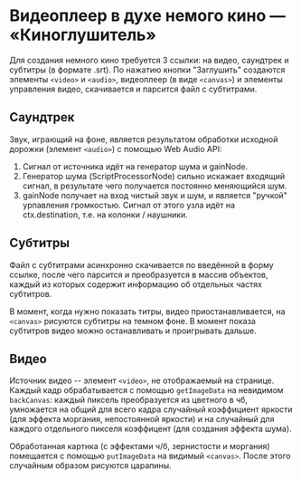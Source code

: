 # Видеоплеер в духе немого кино — «Киноглушитель»

Для создания немного кино требуется 3 ссылки: на видео, саундтрек и субтитры (в формате .srt).
По нажатию кнопки "Заглушить" создаются элементы `<video>` и `<audio>`, видеоплеер (в виде `<canvas>`) и элементы управления видео, скачивается и парсится файл с субтитрами.

## Саундтрек
Звук, играющий на фоне, является результатом обработки исходной дорожки (элемент `<audio>`) с помощью Web Audio API: 

1. Сигнал от источника идёт на генератор шума и gainNode.
2. Генератор шума (ScriptProcessorNode) сильно искажает входящий сигнал, в результате чего получается постоянно меняющийся шум.
3. gainNode получает на вход чистый звук и шум, и является "ручкой" урпавления громкостью. Сигнал от этого узла идёт на ctx.destination, т.е. на колонки / наушники.
 
## Субтитры

Файл с субтитрами асинхронно скачивается по введённой в форму ссылке, после чего парсится и преобразуется в массив объектов, каждый из которых содержит информацию об отдельных частях субтитров.

В момент, когда нужно показать титры, видео приостанавливается, на `<canvas>` рисуются субтитры на темном фоне. В момент показа субтитров видео можно останавливать и проигрывать дальше.

## Видео

Источник видео -- элемент `<video>`, не отображаемый на странице. Каждый кадр обрабатывается с помощью `getImageData` на невидимом `backCanvas`: каждый пиксель преобразуется из цветного в чб, умножается на общий для всего кадра случайный коэффициент яркости (для эффекта моргания, непостоянной яркости) и на случайный для каждого отдельного пикселя коэффицент (для создания эффекта шума).

Обработанная картнка (с эффектами ч/б, зернистости и моргания) помещается с помощью `putImageData` на видимый `<canvas>`. После этого случайным образом рисуются царапины.